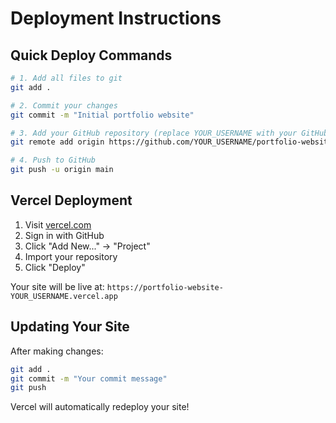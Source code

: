 # Deployment Instructions

## Quick Deploy Commands

```bash
# 1. Add all files to git
git add .

# 2. Commit your changes
git commit -m "Initial portfolio website"

# 3. Add your GitHub repository (replace YOUR_USERNAME with your GitHub username)
git remote add origin https://github.com/YOUR_USERNAME/portfolio-website.git

# 4. Push to GitHub
git push -u origin main
```

## Vercel Deployment

1. Visit [vercel.com](https://vercel.com)
2. Sign in with GitHub
3. Click "Add New..." → "Project"
4. Import your repository
5. Click "Deploy"

Your site will be live at: `https://portfolio-website-YOUR_USERNAME.vercel.app`

## Updating Your Site

After making changes:

```bash
git add .
git commit -m "Your commit message"
git push
```

Vercel will automatically redeploy your site!